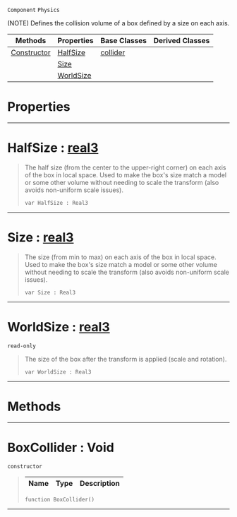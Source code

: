  `Component` `Physics`



(NOTE) Defines the collision volume of a box defined by a size on each axis.

|Methods|Properties|Base Classes|Derived Classes|
|---|---|---|---|
|[ Constructor](https://github.com/dragonCASTjosh/PlasmaDocs/blob/master/code_reference/class_reference/boxcollider.markdown#boxcollider-void)|[ HalfSize](https://github.com/dragonCASTjosh/PlasmaDocs/blob/master/code_reference/class_reference/boxcollider.markdown#halfsize-plasma-engine-doc)|[collider](https://github.com/dragonCASTjosh/PlasmaDocs/blob/master/code_reference/class_reference/collider.markdown)| |
| |[ Size](https://github.com/dragonCASTjosh/PlasmaDocs/blob/master/code_reference/class_reference/boxcollider.markdown#size-plasma-engine-documen)| | |
| |[ WorldSize](https://github.com/dragonCASTjosh/PlasmaDocs/blob/master/code_reference/class_reference/boxcollider.markdown#worldsize-plasma-engine-do)| | |


 #  Properties


---  
 #  HalfSize : [real3](https://github.com/dragonCASTjosh/PlasmaDocs/blob/master/code_reference/lightning_base_types/real3.markdown)

> The half size (from the center to the upper-right corner) on each axis of the box in local space. Used to make the box's size match a model or some other volume without needing to scale the transform (also avoids non-uniform scale issues).
> ``` lang=cpp, name=Lightning
> var HalfSize : Real3


---  
 #  Size : [real3](https://github.com/dragonCASTjosh/PlasmaDocs/blob/master/code_reference/lightning_base_types/real3.markdown)

> The size (from min to max) on each axis of the box in local space. Used to make the box's size match a model or some other volume without needing to scale the transform (also avoids non-uniform scale issues).
> ``` lang=cpp, name=Lightning
> var Size : Real3


---  
 #  WorldSize : [real3](https://github.com/dragonCASTjosh/PlasmaDocs/blob/master/code_reference/lightning_base_types/real3.markdown)

 `read-only`

> The size of the box after the transform is applied (scale and rotation).
> ``` lang=cpp, name=Lightning
> var WorldSize : Real3


---  
 #  Methods


---  
 #  BoxCollider : Void

 `constructor`

> 
> |Name|Type|Description|
> |---|---|---|
> ``` lang=cpp, name=Lightning
> function BoxCollider()
> ``` 


---  
 

 